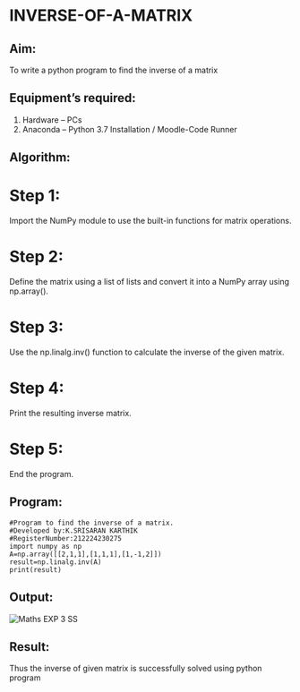 # INVERSE-OF-A-MATRIX
## Aim:
To write a python program to find the inverse of a matrix
## Equipment’s required:
1. 	Hardware – PCs
2. 	Anaconda – Python 3.7 Installation / Moodle-Code Runner
## Algorithm:
# Step 1: 
Import the NumPy module to use the built-in functions for matrix operations.
# Step 2: 
Define the matrix using a list of lists and convert it into a NumPy array using np.array().
# Step 3: 
Use the np.linalg.inv() function to calculate the inverse of the given matrix.
# Step 4: 
Print the resulting inverse matrix.
# Step 5: 
End the program.

## Program:
```
#Program to find the inverse of a matrix.
#Developed by:K.SRISARAN KARTHIK
#RegisterNumber:212224230275
import numpy as np 
A=np.array([[2,1,1],[1,1,1],[1,-1,2]])
result=np.linalg.inv(A)
print(result)
```
## Output:

![Maths EXP 3 SS](https://github.com/user-attachments/assets/df30990e-c7ae-49d8-8c0f-912d673e164a)

## Result:
Thus the inverse of given matrix is successfully solved using python program
